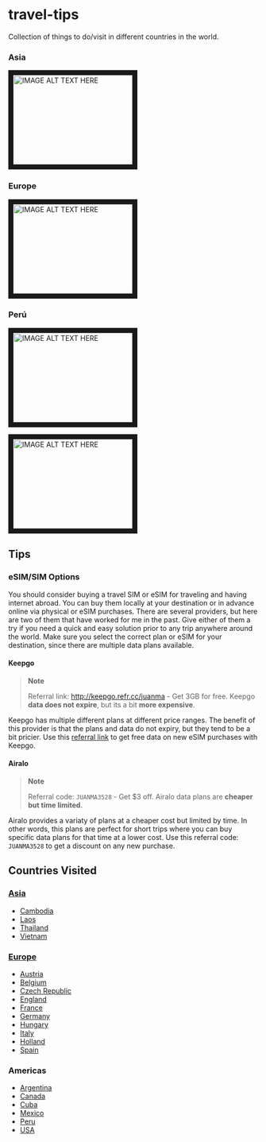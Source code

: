 # travel-tips
Collection of things to do/visit in different countries in the world.
### Asia
<a href="http://www.youtube.com/watch?feature=player_embedded&v=M66zd7POMeU
" target="_blank"><img src="http://img.youtube.com/vi/M66zd7POMeU/0.jpg" 
alt="IMAGE ALT TEXT HERE" width="240" height="180" border="10" /></a>


### Europe
<a href="http://www.youtube.com/watch?feature=player_embedded&v=Sed_IyHnUvE
" target="_blank"><img src="http://img.youtube.com/vi/Sed_IyHnUvE/0.jpg" 
alt="IMAGE ALT TEXT HERE" width="240" height="180" border="10" /></a>

### Perú
<a href="http://www.youtube.com/watch?feature=player_embedded&v=u4QN7xikDEc
" target="_blank"><img src="http://img.youtube.com/vi/u4QN7xikDEc/0.jpg"
alt="IMAGE ALT TEXT HERE" width="240" height="180" border="10" /></a>

<a href="http://www.youtube.com/watch?feature=player_embedded&v=4LJVNyf3fy8
" target="_blank"><img src="http://img.youtube.com/vi/4LJVNyf3fy8/0.jpg"
alt="IMAGE ALT TEXT HERE" width="240" height="180" border="10" /></a>

## Tips

### eSIM/SIM Options

You should consider buying a travel SIM or eSIM for traveling and having internet abroad. You can buy them locally at your destination or in advance online via physical or eSIM purchases. There are several providers, but here are two of them that have worked for me in the past.
Give either of them a try if you need a quick and easy solution prior to any trip anywhere around the world. Make sure you select the correct plan or eSIM for your destination, since there are multiple data plans available.

#### **Keepgo**

> **Note**
>
> Referral link: http://keepgo.refr.cc/juanma - Get 3GB for free.
> Keepgo **data does not expire**, but its a bit **more expensive**.

Keepgo has multiple different plans at different price ranges. The benefit of this provider is that the plans and data do not expiry, but they tend to be a bit pricier.
Use this [referral link](http://keepgo.refr.cc/juanma) to get free data on new eSIM purchases with Keepgo.

#### **Airalo**

> **Note**
>
> Referral code: `JUANMA3528` - Get $3 off.
> Airalo data plans are **cheaper but time limited**.

Airalo provides a variaty of plans at a cheaper cost but limited by time. In other words, this plans are perfect for short trips where you can buy specific data plans for that time at a lower cost.
Use this referral code: `JUANMA3528` to get a discount on any new purchase.

## Countries Visited

### [Asia](https://github.com/rocajuanma/travel-tips/tree/master/asia)
- [Cambodia](https://github.com/rocajuanma/travel-tips/tree/master/asia/cambodia)
- [Laos](https://github.com/rocajuanma/travel-tips/tree/master/asia/laos)
- [Thailand](https://github.com/rocajuanma/travel-tips/tree/master/asia/thailand)
- [Vietnam](https://github.com/rocajuanma/travel-tips/tree/master/asia/vietnam)

### [Europe](https://github.com/rocajuanma/travel-tips/tree/master/europe)
- [Austria](https://github.com/rocajuanma/travel-tips/tree/master/europe/austria)
- [Belgium](https://github.com/rocajuanma/travel-tips/tree/master/europe/belgium)
- [Czech Republic](https://github.com/rocajuanma/travel-tips/tree/master/europe/czech-republic)
- [England](https://github.com/rocajuanma/travel-tips/tree/master/europe/england)
- [France](https://github.com/rocajuanma/travel-tips/tree/master/europe/france)
- [Germany](https://github.com/rocajuanma/travel-tips/tree/master/europe/germany)
- [Hungary](https://github.com/rocajuanma/travel-tips/tree/master/europe/hungary)
- [Italy](https://github.com/rocajuanma/travel-tips/tree/master/europe/italy)
- [Holland](https://github.com/rocajuanma/travel-tips/tree/master/europe/holland)
- [Spain](https://github.com/rocajuanma/travel-tips/tree/master/europe/spain)

### Americas
- [Argentina](https://github.com/rocajuanma/travel-tips/tree/master/americas/argentina)
- [Canada](https://github.com/rocajuanma/travel-tips/tree/master/americas/canada)
- [Cuba](https://github.com/rocajuanma/travel-tips/tree/master/americas/cuba)
- [Mexico](https://github.com/rocajuanma/travel-tips/tree/master/americas/mexico)
- [Peru](https://github.com/rocajuanma/travel-tips/tree/master/americas/peru)
- [USA](https://github.com/rocajuanma/travel-tips/tree/master/americas/usa)